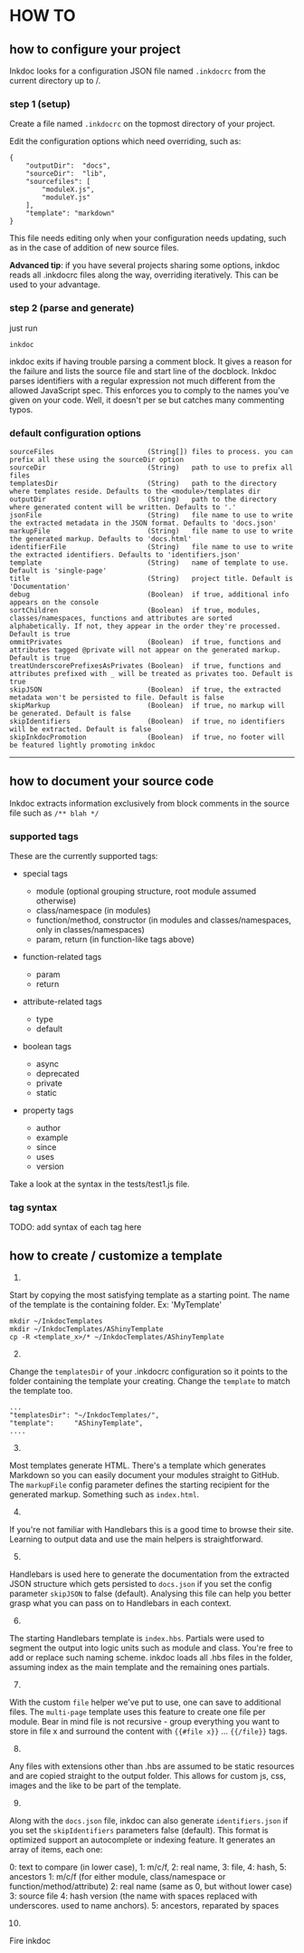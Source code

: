 # HOW TO


## how to configure your project

Inkdoc looks for a configuration JSON file named `.inkdocrc` from the current directory up to /.


### step 1 (setup)

Create a file named `.inkdocrc` on the topmost directory of your project.

Edit the configuration options which need overriding, such as:

```
{
    "outputDir":  "docs",
    "sourceDir":  "lib",
    "sourcefiles": [
        "moduleX.js",
        "moduleY.js"
    ],
    "template": "markdown"
}
```

This file needs editing only when your configuration needs updating, such as in the case of addition of new source files.

**Advanced tip**:
if you have several projects sharing some options, inkdoc reads all .inkdocrc files along the way, overriding iteratively.
This can be used to your advantage.


### step 2 (parse and generate)

just run

    inkdoc

inkdoc exits if having trouble parsing a comment block.
It gives a reason for the failure and lists the source file and start line of the docblock.
Inkdoc parses identifiers with a regular expression not much different from the allowed JavaScript spec.
This enforces you to comply to the names you've given on your code. Well, it doesn't per se but catches many commenting typos.


### default configuration options

    sourceFiles                       (String[]) files to process. you can prefix all these using the sourceDir option
    sourceDir                         (String)   path to use to prefix all files
    templatesDir                      (String)   path to the directory where templates reside. Defaults to the <module>/templates dir
    outputDir                         (String)   path to the directory where generated content will be written. Defaults to '.'
    jsonFile                          (String)   file name to use to write the extracted metadata in the JSON format. Defaults to 'docs.json'
    markupFile                        (String)   file name to use to write the generated markup. Defaults to 'docs.html'
    identifierFile                    (String)   file name to use to write the extracted identifiers. Defaults to 'identifiers.json'
    template                          (String)   name of template to use. Default is 'single-page'
    title                             (String)   project title. Default is 'Documentation'
    debug                             (Boolean)  if true, additional info appears on the console
    sortChildren                      (Boolean)  if true, modules, classes/namespaces, functions and attributes are sorted alphabetically. If not, they appear in the order they're processed. Default is true
    ommitPrivates                     (Boolean)  if true, functions and attributes tagged @private will not appear on the generated markup. Default is true
    treatUnderscorePrefixesAsPrivates (Boolean)  if true, functions and attributes prefixed with _ will be treated as privates too. Default is true
    skipJSON                          (Boolean)  if true, the extracted metadata won't be persisted to file. Default is false
    skipMarkup                        (Boolean)  if true, no markup will be generated. Default is false
    skipIdentifiers                   (Boolean)  if true, no identifiers will be extracted. Default is false
    skipInkdocPromotion               (Boolean)  if true, no footer will be featured lightly promoting inkdoc


----



## how to document your source code

Inkdoc extracts information exclusively from block comments in the source file such as `/** blah */`


### supported tags

These are the currently supported tags:

* special tags

    * module (optional grouping structure, root module assumed otherwise)
    * class/namespace (in modules)
    * function/method, constructor (in modules and classes/namespaces, only in classes/namespaces)
    * param, return (in function-like tags above)

* function-related tags

    * param
    * return

* attribute-related tags

    * type
    * default

* boolean tags

    * async
    * deprecated
    * private
    * static

* property tags

    * author
    * example
    * since
    * uses
    * version

Take a look at the syntax in the tests/test1.js file.


### tag syntax

TODO: add syntax of each tag here



## how to create / customize a template

1.
Start by copying the most satisfying template as a starting point.
The name of the template is the containing folder. Ex: 'MyTemplate'

    mkdir ~/InkdocTemplates
    mkdir ~/InkdocTemplates/AShinyTemplate
    cp -R <template_x>/* ~/InkdocTemplates/AShinyTemplate


2.
Change the `templatesDir` of your .inkdocrc configuration so it points to the folder containing the template your creating.
Change the `template` to match the template too.

    ...
    "templatesDir": "~/InkdocTemplates/",
    "template":     "AShinyTemplate",
    ....


3.
Most templates generate HTML.
There's a template which generates Markdown so you can easily document your modules straight to GitHub.
The `markupFile` config parameter defines the starting recipient for the generated markup. Something such as `index.html`.


4.
If you're not familiar with Handlebars this is a good time to browse their site.
Learning to output data and use the main helpers is straightforward.


5.
Handlebars is used here to generate the documentation from the extracted JSON structure which gets persisted
to `docs.json` if you set the config parameter `skipJSON` to false (default).
Analysing this file can help you better grasp what you can pass on to Handlebars in each context.


6.
The starting Handlebars template is `index.hbs`.
Partials were used to segment the output into logic units such as module and class.
You're free to add or replace such naming scheme. inkdoc loads all .hbs files in the folder,
assuming index as the main template and the remaining ones partials.


7.
With the custom `file` helper we've put to use, one can save to additional files.
The `multi-page` template uses this feature to create one file per module.
Bear in mind file is not recursive - group everything you want to store in file x and surround
the content with `{{#file x}}` ... `{{/file}}` tags.


8.
Any files with extensions other than .hbs are assumed to be static resources and are copied
straight to the output folder. This allows for custom js, css, images and the like to be part of the template.


9.
Along with the `docs.json` file, inkdoc can also generate `identifiers.json` if you set the
`skipIdentifiers` parameters false (default).
This format is optimized support an autocomplete or indexing feature.
It generates an array of items, each one:

  0: text to compare (in lower case), 1: m/c/f, 2: real name, 3: file, 4: hash, 5: ancestors
  1: m/c/f (for either module, class/namespace or function/method/attribute)
  2: real name (same as 0, but without lower case)
  3: source file
  4: hash version (the name with spaces replaced with underscores. used to name anchors).
  5: ancestors, reparated by spaces


10.
Fire inkdoc
